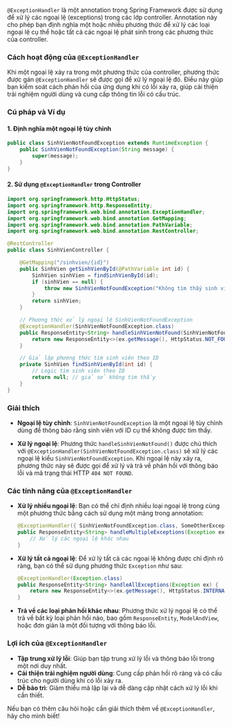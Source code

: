 `@ExceptionHandler` là một annotation trong Spring Framework được sử dụng để xử lý các ngoại lệ (exceptions) trong các lớp controller. Annotation này cho phép bạn định nghĩa một hoặc nhiều phương thức để xử lý các loại ngoại lệ cụ thể hoặc tất cả các ngoại lệ phát sinh trong các phương thức của controller.

### Cách hoạt động của `@ExceptionHandler`

Khi một ngoại lệ xảy ra trong một phương thức của controller, phương thức được gán `@ExceptionHandler` sẽ được gọi để xử lý ngoại lệ đó. Điều này giúp bạn kiểm soát cách phản hồi của ứng dụng khi có lỗi xảy ra, giúp cải thiện trải nghiệm người dùng và cung cấp thông tin lỗi có cấu trúc.

### Cú pháp và Ví dụ

#### 1. Định nghĩa một ngoại lệ tùy chỉnh

```java
public class SinhVienNotFoundException extends RuntimeException {
    public SinhVienNotFoundException(String message) {
        super(message);
    }
}
```

#### 2. Sử dụng `@ExceptionHandler` trong Controller

```java
import org.springframework.http.HttpStatus;
import org.springframework.http.ResponseEntity;
import org.springframework.web.bind.annotation.ExceptionHandler;
import org.springframework.web.bind.annotation.GetMapping;
import org.springframework.web.bind.annotation.PathVariable;
import org.springframework.web.bind.annotation.RestController;

@RestController
public class SinhVienController {

    @GetMapping("/sinhvien/{id}")
    public SinhVien getSinhVienById(@PathVariable int id) {
        SinhVien sinhVien = findSinhVienById(id);
        if (sinhVien == null) {
            throw new SinhVienNotFoundException("Không tìm thấy sinh viên với ID: " + id);
        }
        return sinhVien;
    }

    // Phương thức xử lý ngoại lệ SinhVienNotFoundException
    @ExceptionHandler(SinhVienNotFoundException.class)
    public ResponseEntity<String> handleSinhVienNotFound(SinhVienNotFoundException ex) {
        return new ResponseEntity<>(ex.getMessage(), HttpStatus.NOT_FOUND);
    }

    // Giả lập phương thức tìm sinh viên theo ID
    private SinhVien findSinhVienById(int id) {
        // Logic tìm sinh viên theo ID
        return null; // giả sử không tìm thấy
    }
}
```

### Giải thích

- **Ngoại lệ tùy chỉnh**: `SinhVienNotFoundException` là một ngoại lệ tùy chỉnh dùng để thông báo rằng sinh viên với ID cụ thể không được tìm thấy.

- **Xử lý ngoại lệ**: Phương thức `handleSinhVienNotFound()` được chú thích với `@ExceptionHandler(SinhVienNotFoundException.class)` sẽ xử lý các ngoại lệ kiểu `SinhVienNotFoundException`. Khi ngoại lệ này xảy ra, phương thức này sẽ được gọi để xử lý và trả về phản hồi với thông báo lỗi và mã trạng thái HTTP `404 NOT FOUND`.

### Các tính năng của `@ExceptionHandler`

- **Xử lý nhiều ngoại lệ**: Bạn có thể chỉ định nhiều loại ngoại lệ trong cùng một phương thức bằng cách sử dụng một mảng trong annotation:

  ```java
  @ExceptionHandler({ SinhVienNotFoundException.class, SomeOtherException.class })
  public ResponseEntity<String> handleMultipleExceptions(Exception ex) {
      // Xử lý các ngoại lệ khác nhau
  }
  ```

- **Xử lý tất cả ngoại lệ**: Để xử lý tất cả các ngoại lệ không được chỉ định rõ ràng, bạn có thể sử dụng phương thức `Exception` như sau:

  ```java
  @ExceptionHandler(Exception.class)
  public ResponseEntity<String> handleAllExceptions(Exception ex) {
      return new ResponseEntity<>(ex.getMessage(), HttpStatus.INTERNAL_SERVER_ERROR);
  }
  ```

- **Trả về các loại phản hồi khác nhau**: Phương thức xử lý ngoại lệ có thể trả về bất kỳ loại phản hồi nào, bao gồm `ResponseEntity`, `ModelAndView`, hoặc đơn giản là một đối tượng với thông báo lỗi.

### Lợi ích của `@ExceptionHandler`

- **Tập trung xử lý lỗi**: Giúp bạn tập trung xử lý lỗi và thông báo lỗi trong một nơi duy nhất.
- **Cải thiện trải nghiệm người dùng**: Cung cấp phản hồi rõ ràng và có cấu trúc cho người dùng khi có lỗi xảy ra.
- **Dễ bảo trì**: Giảm thiểu mã lặp lại và dễ dàng cập nhật cách xử lý lỗi khi cần thiết.

Nếu bạn có thêm câu hỏi hoặc cần giải thích thêm về `@ExceptionHandler`, hãy cho mình biết!